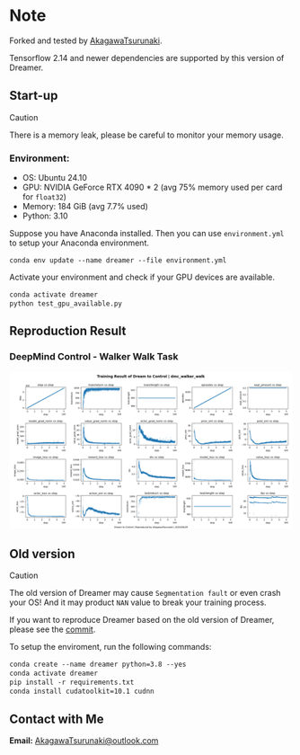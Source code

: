 # Note

Forked and tested by [AkagawaTsurunaki](https://github.com/AkagawaTsurunaki/dreamer).

Tensorflow 2.14 and newer dependencies are supported by this version of Dreamer.

## Start-up

> [!CAUTION]
> 
> There is a memory leak, please be careful to monitor your memory usage.

### Environment:
- OS: Ubuntu 24.10
- GPU: NVIDIA GeForce RTX 4090 * 2 (avg 75% memory used per card for `float32`)
- Memory: 184 GiB (avg 7.7% used)
- Python: 3.10

Suppose you have Anaconda installed. Then you can use `environment.yml` to setup your Anaconda environment.

```
conda env update --name dreamer --file environment.yml
```

Activate your environment and check if your GPU devices are available.

```
conda activate dreamer
python test_gpu_available.py
```

## Reproduction Result

### DeepMind Control - Walker Walk Task

![img](results/dmc_walker_walk/dmc_walker_walk_training_result.png)

## Old version

> [!CAUTION]
>
> The old version of Dreamer may cause `Segmentation fault` or even crash your OS!
> And it may product `NAN` value to break your training process.

If you want to reproduce Dreamer based on the old version of Dreamer, please see the [commit](https://github.com/danijar/dreamer/commit/56d4d444dfd0582b0e79dab80aebbea74c0ce40d).

To setup the enviroment, run the following commands:

```
conda create --name dreamer python=3.8 --yes
conda activate dreamer
pip install -r requirements.txt
conda install cudatoolkit=10.1 cudnn
```

## Contact with Me

**Email:** AkagawaTsurunaki@outlook.com